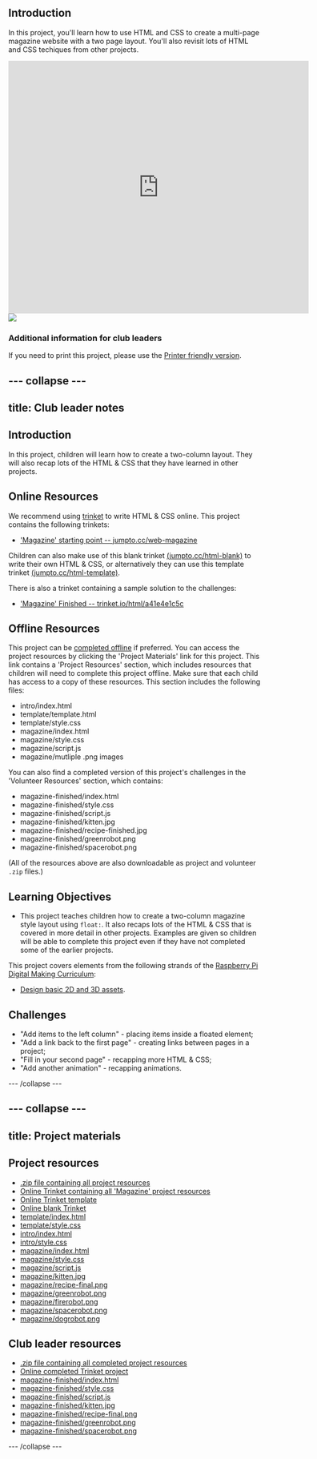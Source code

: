 ## Introduction

In this project, you'll learn how to use HTML and CSS to create a multi-page magazine website with a two page layout. You'll also revisit lots of HTML and CSS techiques from other projects.

<div class="trinket">
  <iframe src="https://trinket.io/embed/html/a41e4e1c5c?outputOnly=true&start=result" width="600" height="505" frameborder="0" marginwidth="0" marginheight="0" allowfullscreen>
  </iframe>
  <img src="images/magazine-final.png">
</div>

### Additional information for club leaders

If you need to print this project, please use the [Printer friendly version](https://projects.raspberrypi.org/en/projects/magazine/print).

--- collapse ---
---
title: Club leader notes
---

## Introduction

In this project, children will learn how to create a two-column layout. They will also recap lots of the HTML & CSS that they have learned in other projects. 

## Online Resources

We recommend using [trinket](https://trinket.io/) to write HTML & CSS online. This project contains the following trinkets:

+ ['Magazine' starting point  -- jumpto.cc/web-magazine](http://jumpto.cc/web-magazine)

Children can also make use of this blank trinket [(jumpto.cc/html-blank)](http://jumpto.cc/html-blank) to write their own HTML & CSS, or alternatively they can use this template trinket [(jumpto.cc/html-template)](http://jumpto.cc/html-template).

There is also a trinket containing a sample solution to the challenges:

+ ['Magazine' Finished -- trinket.io/html/a41e4e1c5c](https://trinket.io/html/a41e4e1c5c)

## Offline Resources

This project can be [completed offline](https://www.codeclubprojects.org/en-GB/resources/webdev-working-offline/) if preferred. You can access the project resources by clicking the 'Project Materials' link for this project. This link contains a 'Project Resources' section, which includes resources that children will need to complete this project offline. Make sure that each child has access to a copy of these resources. This section includes the following files:

+ intro/index.html
+ template/template.html
+ template/style.css
+ magazine/index.html
+ magazine/style.css
+ magazine/script.js
+ magazine/mutliple .png images

You can also find a completed version of this project's challenges in the 'Volunteer Resources' section, which contains:

+ magazine-finished/index.html
+ magazine-finished/style.css
+ magazine-finished/script.js
+ magazine-finished/kitten.jpg
+ magazine-finished/recipe-finished.jpg
+ magazine-finished/greenrobot.png
+ magazine-finished/spacerobot.png

(All of the resources above are also downloadable as project and volunteer `.zip` files.)

## Learning Objectives

+ This project teaches children how to create a two-column magazine style layout using `float:`. It also recaps lots of the HTML & CSS that is covered in more detail in other projects. Examples are given so children will be able to complete this project even if they have not completed some of the earlier projects. 

This project covers elements from the following strands of the [Raspberry Pi Digital Making Curriculum](https://rpf.io/curriculum):

+ [Design basic 2D and 3D assets](https://www.raspberrypi.org/curriculum/design/creator).

## Challenges

+ "Add items to the left column" - placing items inside a floated element;
+ "Add a link back to the first page" - creating links between pages in a project;
+ "Fill in your second page" - recapping more HTML & CSS;
+ "Add another animation" - recapping animations.

--- /collapse ---

--- collapse ---
---
title: Project materials
---

## Project resources

* [.zip file containing all project resources](resources/magazine-project-resources.zip)
* [Online Trinket containing all 'Magazine' project resources](http://jumpto.cc/web-magazine)
* [Online Trinket template](http://jumpto.cc/trinket-template)
* [Online blank Trinket](http://jumpto.cc/trinket-blank)
* [template/index.html](resources/template-index.html)
* [template/style.css](resources/template-style.css)
* [intro/index.html](resources/intro-index.html)
* [intro/style.css](resources/intro-style.css)
* [magazine/index.html](resources/magazine-index.html)
* [magazine/style.css](resources/magazine-style.css)
* [magazine/script.js](resources/magazine-script.js)
* [magazine/kitten.jpg](resources/magazine-kitten.jpg)
* [magazine/recipe-final.png](resources/magazine-recipe-final.png)
* [magazine/greenrobot.png](resources/magazine-greenrobot.png)
* [magazine/firerobot.png](resources/magazine-firerobot.png)
* [magazine/spacerobot.png](resources/magazine-spacerobot.png)
* [magazine/dogrobot.png](resources/magazine-dogrobot.png)

## Club leader resources

* [.zip file containing all completed project resources](resources/magazine-volunteer-resources.zip)
* [Online completed Trinket project](https://trinket.io/html/a41e4e1c5c)
* [magazine-finished/index.html](resources/magazine-finished-index.html)
* [magazine-finished/style.css](resources/magazine-finished-style.css)
* [magazine-finished/script.js](resources/magazine-finished-script.js)
* [magazine-finished/kitten.jpg](resources/magazine-finished-kitten.jpg)
* [magazine-finished/recipe-final.png](resources/magazine-finished-recipe-final.png)
* [magazine-finished/greenrobot.png](resources/magazine-finished-greenrobot.png)
* [magazine-finished/spacerobot.png](resources/magazine-finished-spacerobot.png)

--- /collapse ---